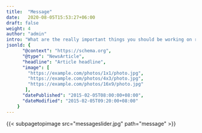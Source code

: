 ```yaml
---
title:  "Message"
date:   2020-08-05T15:53:27+06:00
draft: false
weight: 4
author: "admin"
intro: "What are the really important things you should be working on right now?\n This is a message from us that you should know when thinking about your future career. \n This is a message from us that you should know."
jsonld: {
      "@context": "https://schema.org",
      "@type": "NewsArticle",
      "headline": "Article headline",
      "image": [
        "https://example.com/photos/1x1/photo.jpg",
        "https://example.com/photos/4x3/photo.jpg",
        "https://example.com/photos/16x9/photo.jpg"
       ],
      "datePublished": "2015-02-05T08:00:00+08:00",
      "dateModified": "2015-02-05T09:20:00+08:00"
    }
---
```

{{< subpagetopimage src="messageslider.jpg" path="message" >}}

